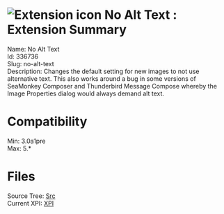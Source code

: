 # ![Extension icon](https://addons.thunderbird.net/static/img/addon-icons/default-64.png) No Alt Text : Extension Summary

Name: No Alt Text  
Id: 336736  
Slug: no-alt-text  
Description: Changes the default setting for new images to not use alternative text. This also works around a bug in some versions of SeaMonkey Composer and Thunderbird Message Compose whereby the Image Properties dialog would always demand alt text.
  

# Compatibility
Min: 3.0a1pre  
Max: 5.*  

# Files

Source Tree: [Src](C:/Dev/Thunderbird/ThunderKdB/xall/xOther/336736-no-alt-text/src)  
Current XPI: [XPI](C:/Dev/Thunderbird/ThunderKdB/xall/xOther/336736-no-alt-text/xpi)  



